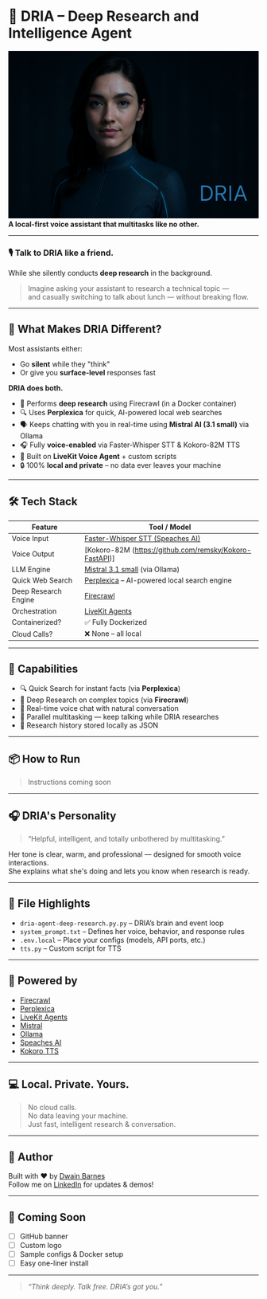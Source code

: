 # 🧠 DRIA – Deep Research and Intelligence Agent
![logo](dria.png)
**A local-first voice assistant that multitasks like no other.**

---

### 🎙️ Talk to DRIA like a friend.  
While she silently conducts **deep research** in the background.

> Imagine asking your assistant to research a technical topic —  
> and casually switching to talk about lunch — without breaking flow.

---

## 🚀 What Makes DRIA Different?

Most assistants either:
- Go **silent** while they "think"
- Or give you **surface-level** responses fast

**DRIA does both.**
- 🧠 Performs **deep research** using Firecrawl (in a Docker container)
- 🔍 Uses **Perplexica** for quick, AI-powered local web searches
- 🗣️ Keeps chatting with you in real-time using **Mistral AI (3.1 small)** via Ollama
- 🎧 Fully **voice-enabled** via Faster-Whisper STT & Kokoro-82M TTS
- 🧩 Built on **LiveKit Voice Agent** + custom scripts
- 🔒 100% **local and private** – no data ever leaves your machine

---

## 🛠️ Tech Stack

| Feature              | Tool / Model                                                                 |
|----------------------|------------------------------------------------------------------------------|
| Voice Input          | [Faster-Whisper STT (Speaches AI)](https://github.com/speaches-ai/speaches)                      |
| Voice Output         | [Kokoro-82M  (https://github.com/remsky/Kokoro-FastAPI)]                                                  |
| LLM Engine           | [Mistral 3.1 small](https://mistral.ai/) (via Ollama)                        |
| Quick Web Search     | [Perplexica](https://github.com/ItzCrazyKns/Perplexica) – AI-powered local search engine |
| Deep Research Engine | [Firecrawl](https://firecrawl.dev/)                                          |
| Orchestration        | [LiveKit Agents](https://github.com/livekit/agents)                          |
| Containerized?       | ✅ Fully Dockerized                                                           |
| Cloud Calls?         | ❌ None – all local                                                           |

---

## 🧪 Capabilities

- 🔍 Quick Search for instant facts (via **Perplexica**)
- 🧠 Deep Research on complex topics (via **Firecrawl**)
- 💬 Real-time voice chat with natural conversation
- 📡 Parallel multitasking — keep talking while DRIA researches
- 🧾 Research history stored locally as JSON

---

## 📦 How to Run

> Instructions coming soon

---

## 🎧 DRIA's Personality

> “Helpful, intelligent, and totally unbothered by multitasking.”

Her tone is clear, warm, and professional — designed for smooth voice interactions.  
She explains what she's doing and lets you know when research is ready.

---

## 📁 File Highlights

- `dria-agent-deep-research.py.py` – DRIA’s brain and event loop
- `system_prompt.txt` – Defines her voice, behavior, and response rules
- `.env.local` – Place your configs (models, API ports, etc.)
-  `tts.py` – Custom script for TTS 

---

## 🤖 Powered by

- [Firecrawl](https://firecrawl.dev/)
- [Perplexica](https://github.com/ItzCrazyKns/Perplexica)
- [LiveKit Agents](https://github.com/livekit/agents)
- [Mistral](https://mistral.ai/)
- [Ollama](https://ollama.ai/)
- [Speaches AI](https://github.com/speaches-ai/speache)
- [Kokoro TTS](https://github.com/Kokoro-ai/tts)

---

## 💻 Local. Private. Yours.

> No cloud calls.  
> No data leaving your machine.  
> Just fast, intelligent research & conversation.

---

## 📍 Author

Built with ❤️ by [Dwain Barnes](https://github.com/dwain-barnes)  
Follow me on [LinkedIn](https://www.linkedin.com/in/dwain-barnes/) for updates & demos!

---

## 🌌 Coming Soon

- [ ] GitHub banner
- [ ] Custom logo
- [ ] Sample configs & Docker setup
- [ ] Easy one-liner install

---

> _“Think deeply. Talk free. DRIA’s got you.”_
